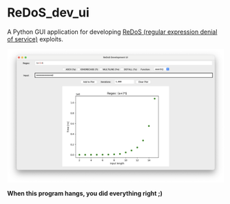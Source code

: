 # ReDoS_dev_ui
A Python GUI application for developing [ReDoS (regular expression denial of service)](https://en.wikipedia.org/wiki/ReDoS) exploits.

![Screenshot](screenshot.png "Screenshot")

**When this program hangs, you did everything right ;)**
